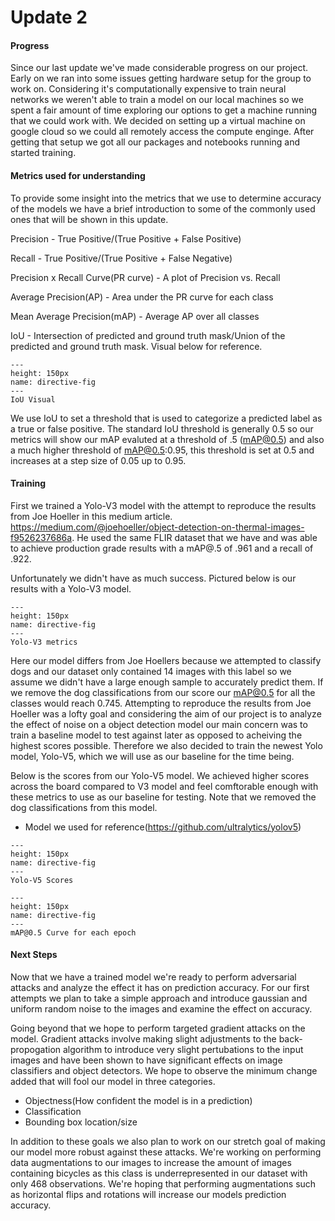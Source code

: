 # Update 2

#### Progress

Since our last update we've made considerable progress on our project. Early on we ran into some issues getting hardware setup for the group to work on. Considering it's computationally expensive to train neural networks we weren't able to train a model on our local machines so we spent a fair amount of time exploring our options to get a machine running that we could work with. We decided on setting up a virtual machine on google cloud so we could all remotely access the compute enginge. After getting that setup we got all our packages and notebooks running and started training. 

#### Metrics used for understanding
To provide some insight into the metrics that we use to determine accuracy of the models we have a brief introduction to some of the commonly used ones that will be shown in this update. 

Precision - True Positive/(True Positive + False Positive)

Recall - True Positive/(True Positive + False Negative)

Precision x Recall Curve(PR curve) - A plot of Precision vs. Recall

Average Precision(AP) - Area under the PR curve for each class

Mean Average Precision(mAP) - Average AP over all classes

IoU - Intersection of predicted and ground truth mask/Union of the predicted and ground truth mask. Visual below for reference.

```{figure} 1_6B58Ohs9t7sRjYISbYZs-Q.png
---
height: 150px
name: directive-fig
---
IoU Visual 
```
We use IoU to set a threshold that is used to categorize a predicted label as a true or false positive. The standard IoU threshold is generally 0.5 so our metrics will show our mAP evaluted at a threshold of .5 (mAP@0.5) and also a much higher threshold of mAP@0.5:0.95, this threshold is set at 0.5 and increases at a step size of 0.05 up to 0.95. 

#### Training
First we trained a Yolo-V3 model with the attempt to reproduce the results from Joe Hoeller in this medium article. https://medium.com/@joehoeller/object-detection-on-thermal-images-f9526237686a. He used the same FLIR dataset that we have and was able to achieve production grade results with a mAP@.5 of .961 and a recall of .922.

Unfortunately we didn't have as much success. Pictured below is our results with a Yolo-V3 model.


```{figure} 108645101-84e4b780-7466-11eb-9c89-9e862626f3c1-1.png
---
height: 150px
name: directive-fig
---
Yolo-V3 metrics 
```
Here our model differs from Joe Hoellers because we attempted to classify dogs and our dataset only contained 14 images with this label so we assume we didn't have a large enough sample to accurately predict them. If we remove the dog classifications from our score our mAP@0.5 for all the classes would reach 0.745. Attempting to reproduce the results from Joe Hoeller was a lofty goal and considering the aim of our project is to analyze the effect of noise on a object detection model our main concern was to train a baseline model to test against later as opposed to acheiving the highest scores possible. Therefore we also decided to train the newest Yolo model, Yolo-V5, which we will use as our baseline for the time being. 

Below is the scores from our Yolo-V5 model. We achieved higher scores across the board compared to V3 model and feel comftorable enough with these metrics to use as our baseline for testing. Note that we removed the dog classifications from this model.
- Model we used for reference(https://github.com/ultralytics/yolov5)

```{figure} Yolov5.png
---
height: 150px
name: directive-fig
---
Yolo-V5 Scores
```

```{figure} mAPcurve.png
---
height: 150px
name: directive-fig
---
mAP@0.5 Curve for each epoch
```

#### Next Steps

Now that we have a trained model we're ready to perform adversarial attacks and analyze the effect it has on prediction accuracy. For our first attempts we plan to take a simple approach and introduce gaussian and uniform random noise to the images and examine the effect on accuracy.

Going beyond that we hope to perform targeted gradient attacks on the model. Gradient attacks involve making slight adjustments to the back-propogation algorithm to introduce very slight pertubations to the input images and have been shown to have significant effects on image classifiers and object detectors. We hope to observe the minimum change added that will fool our model in three categories.  

- Objectness(How confident the model is in a prediction)
- Classification
- Bounding box location/size

In addition to these goals we also plan to work on our stretch goal of making our model more robust against these attacks. We're working on performing data augmentations to our images to increase the amount of images containing bicycles as this class is underrepresented in our dataset with only 468 observations. We're hoping that performing augmentations such as horizontal flips and rotations will increase our models prediction accuracy. 



